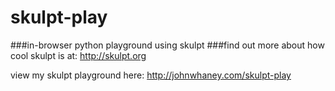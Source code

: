 # skulpt-play
###in-browser python playground using skulpt
###find out more about how cool skulpt is at: http://skulpt.org

view my skulpt playground here: http://johnwhaney.com/skulpt-play
